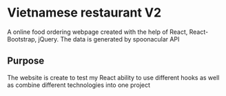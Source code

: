 # Vietnamese restaurant V2

A online food ordering webpage created with the help of React, React-Bootstrap, jQuery. The data is generated by spoonacular API

## Purpose
The website is create to test my React ability to use different hooks as well as combine different technologies into one project
